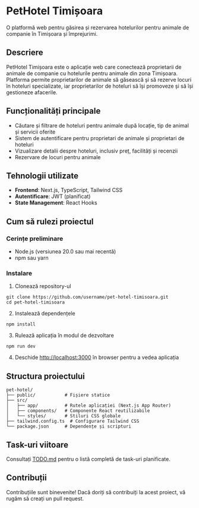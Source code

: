 # PetHotel Timișoara

O platformă web pentru găsirea și rezervarea hotelurilor pentru animale de companie în Timișoara și împrejurimi.

## Descriere

PetHotel Timișoara este o aplicație web care conectează proprietarii de animale de companie cu hotelurile pentru animale din zona Timișoara. Platforma permite proprietarilor de animale să găsească și să rezerve locuri în hoteluri specializate, iar proprietarilor de hoteluri să își promoveze și să își gestioneze afacerile.

## Funcționalități principale

- Căutare și filtrare de hoteluri pentru animale după locație, tip de animal și servicii oferite
- Sistem de autentificare pentru proprietari de animale și proprietari de hoteluri
- Vizualizare detalii despre hoteluri, inclusiv preț, facilități și recenzii
- Rezervare de locuri pentru animale

## Tehnologii utilizate

- **Frontend**: Next.js, TypeScript, Tailwind CSS
- **Autentificare**: JWT (planificat)
- **State Management**: React Hooks

## Cum să rulezi proiectul

### Cerințe preliminare

- Node.js (versiunea 20.0 sau mai recentă)
- npm sau yarn

### Instalare

1. Clonează repository-ul
```
git clone https://github.com/username/pet-hotel-timisoara.git
cd pet-hotel-timisoara
```

2. Instalează dependențele
```
npm install
```

3. Rulează aplicația în modul de dezvoltare
```
npm run dev
```

4. Deschide [http://localhost:3000](http://localhost:3000) în browser pentru a vedea aplicația

## Structura proiectului

```
pet-hotel/
├── public/           # Fișiere statice
├── src/
│   ├── app/          # Rutele aplicației (Next.js App Router)
│   ├── components/   # Componente React reutilizabile
│   └── styles/       # Stiluri CSS globale
├── tailwind.config.ts  # Configurare Tailwind CSS
└── package.json      # Dependențe și scripturi
```

## Task-uri viitoare

Consultați [TODO.md](TODO.md) pentru o listă completă de task-uri planificate.

## Contribuții

Contribuțiile sunt binevenite! Dacă doriți să contribuiți la acest proiect, vă rugăm să creați un pull request.
